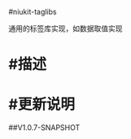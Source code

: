 
#niukit-taglibs

通用的标签库实现，如数据取值实现

#描述
======================================================================

#更新说明
======================================================================

##V1.0.7-SNAPSHOT




